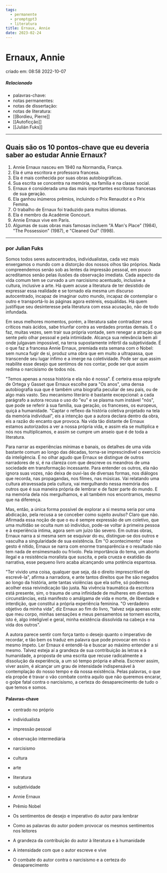 ```yaml
---
tags:
  - permanente
  - promptgpt3
  - literatura
title: Ernaux, Annie
date: 2023-02-24
---
```


# Ernaux, Annie

criado em: 08:58 2022-10-07

##### Relacionado

- palavras-chave: 
- notas permanentes: 
- notas de dissertação:
- notas de literatura: 
- [[Bordieu, Pierre]]
- [[Autoficção]]
- [[Julián Fuks]]

---

## Quais são os 10 pontos-chave que eu deveria saber ao estudar Annie Ernaux?

1. Annie Ernaux nasceu em 1940 na Normandia, França.
2. Ela é uma escritora e professora francesa.
3. Ela é mais conhecida por suas obras autobiográficas.
4. Sua escrita se concentra na memória, na família e na classe social.
5. Ernaux é considerada uma das mais importantes escritoras francesas de sua geração.
6. Ela ganhou inúmeros prêmios, incluindo o Prix Renaudot e o Prix Femina.
7. O trabalho de Ernaux foi traduzido para muitos idiomas.
8. Ela é membro da Académie Goncourt.
9. Annie Ernaux vive em Paris.
10. Algumas de suas obras mais famosas incluem "A Man's Place" (1984), "The Possession" (1987), e "Cleaned Out" (1998).

---

### por Julian Fuks 

Somos todos seres autocentrados, individualistas, cada vez mais enxergamos o mundo com a distorção dos nossos olhos tão próprios. Nada compreendemos senão sob as lentes da impressão pessoal, em pouco acreditamos senão pelas ilusões da observação imediata. Cada aspecto da vida comum tem se curvado a um narcisismo acentuado, inclusive a cultura, inclusive a arte. Há quem acuse a literatura de ter desistido de expressar essa realidade e se tornado ela mesma um discurso autocentrado, incapaz de imaginar outro mundo, incapaz de contemplar o outro e transportá-lo às páginas agora estéreis, esquálidas. Há quem justifique seu desinteresse pela literatura com essa acusação, não de todo infundada.

Em seus melhores momentos, porém, a literatura sabe contradizer seus críticos mais ácidos, sabe triunfar contra as verdades prontas demais. E o faz, muitas vezes, sem trair sua própria vontade, sem renegar a atração que sente pelo olhar pessoal e pela intimidade. Alcança sua relevância bem ali onde julgavam impossível, na terra supostamente infértil da subjetividade. É o que faz a francesa Annie Ernaux, premiada esta semana com o Nobel: sem nunca fugir de si, produz uma obra que em muito a ultrapassa, que transcende seu lugar ínfimo e a imerge na coletividade. Pode ser que assim reabilite esse desejo que sentimos de nos contar, pode ser que assim redima o narcisismo de todos nós.

"Temos apenas a nossa história e ela não é nossa". É certeira essa epígrafe de Ortega y Gasset que Ernaux escolhe para "Os anos", uma densa autobiografia sua que é também uma biografia peculiar de seu país, ou de algo mais vasto. Seu mecanismo literário é bastante excepcional: a cada parágrafo a autora recusa o uso do "eu" e se plasma num instável "nós", que pode se referir à sua família, sua geração, os franceses, os europeus, quiçá a humanidade. "Captar o reflexo da história coletiva projetado na tela da memória individual", eis a intenção que a autora declara dentro da obra, eis a razão do encanto que provoca. Na vida tão distante de Ernaux estamos autorizados a ver a nossa própria vida, e assim ela se multiplica e nós nos multiplicamos, e assim se cumpre um anseio que é de toda a literatura.

Para narrar as experiências mínimas e banais, os detalhes de uma vida bastante comum ao longo das décadas, torna-se imprescindível o exercício da inteligência. É no olhar agudo que Ernaux se distingue de outros narradores de si, é na clareza com que descreve os meandros de uma sociedade em transformação incessante. Para entender os outros, ela não ignora suas vozes, não deixa de ouvi-las de diversas formas, nos diálogos que recorda, nas propagandas, nos filmes, nas músicas. Vai relatando uma cultura atravessada pela cultura, vai mergulhando nessa memória dos outros que é sua maneira própria de lembrar e de fazer parte do mundo. E na memória dela nós mergulhamos, e ali também nos encontramos, mesmo que na diferença.

Mas, então, a única forma possível de explorar a si mesma seria por uma abdicação, pela recusa a se conceber como sujeito avulso? Claro que não. Afirmada essa noção de que o eu é sempre expressão de um coletivo, que uma multidão se oculta num só indivíduo, pode-se voltar à primeira pessoa e à experiência íntima, agora sem um juízo tão severo. Em outras obras, Ernaux narra a si mesma sem se esquivar do eu, distingue-se dos outros e vasculha a singularidade de sua existência. Em "O acontecimento" esse gesto é nítido, Ernaux se narra com enorme transparência e o resultado não tem nada de ensimesmado ou frívolo. Pela importância do tema, um aborto ilegal e a resistência moralista que suscita, e pela crueza e exatidão da narrativa, esse pequeno livro acaba alcançando uma potência espantosa.

"Ter vivido uma coisa, qualquer que seja, dá o direito imprescritível de escrevê-la", afirma a narradora, e ante tantos direitos que lhe são negados ao longo da história, ante tantas violências que ela sofre, só podemos acolher essa reivindicação tão justa. Na vivência traumática da escritora está presente, sim, o trauma de uma infinidade de mulheres em diversas circunstâncias, está manifesto o amálgama de vida e morte, de liberdade e interdição, que constitui a própria experiência feminina. "O verdadeiro objetivo da minha vida", diz Ernaux ao fim do livro, "talvez seja apenas este: que meu corpo, minhas sensações e meus pensamentos se tornem escrita, isto é, algo inteligível e geral, minha existência dissolvida na cabeça e na vida dos outros".

A autora parece sentir com força tanto o desejo quanto o imperativo de recordar, e tão bem os traduz em palavra que pode provocar em nós o mesmo ímpeto. Ler Ernaux é entendê-la e buscar ao máximo entender a si mesmo. Talvez esteja aí a grandeza de sua contribuição às letras e à humanidade, a proposta de uma escrita que recuse radicalmente a dissolução da experiência, a um só tempo própria e alheia. Escrever assim, viver assim, é alcançar um grau de intensidade indispensável à contemplação do nosso tempo e da nossa existência. Pelas palavras, o que ela propõe é travar o vão combate contra aquilo que não queremos encarar, o golpe fatal contra o narcisismo, a certeza do desaparecimento de tudo o que temos e somos.

#### Palavras-chave

- centrado no próprio
- individualista
- impressão pessoal
- observação intermediária
- narcisismo
- cultura
- arte
- literatura
- subjetividade
- Annie Ernaux
- Prêmio Nobel

- Os sentimentos de desejo e imperativo do autor para lembrar
- Como as palavras do autor podem provocar os mesmos sentimentos nos leitores
- A grandeza da contribuição do autor à literatura e à humanidade
- A intensidade com que o autor escreve e vive
- O combate do autor contra o narcisismo e a certeza do desaparecimento
